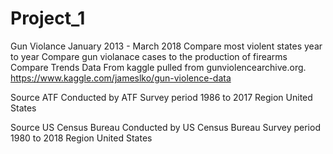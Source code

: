 # Project_1
Gun Violance January 2013 - March 2018
Compare most violent states year to year 
Compare gun violanace cases to the production of firearms
Compare Trends 
Data From kaggle pulled from gunviolencearchive.org.
https://www.kaggle.com/jameslko/gun-violence-data

Source	ATF
Conducted by	ATF
Survey period	1986 to 2017
Region	United States

Source	US Census Bureau
Conducted by	US Census Bureau
Survey period	1980 to 2018
Region	United States


